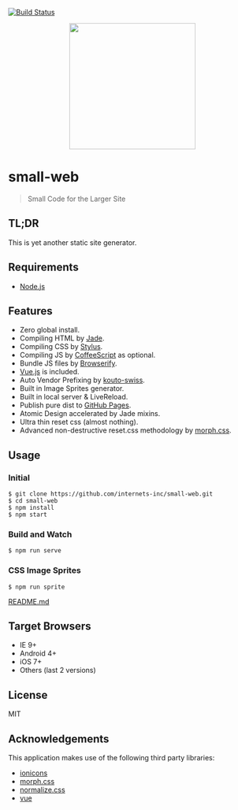 [![Build Status](https://travis-ci.org/internets-inc/small-web.svg?branch=master)](https://travis-ci.org/internets-inc/small-web)

<p align="center">
<img src="http://internets-inc.github.io/small-web/html_elements/single-icon-smallweb@2x.png" alt="" width="256" />
</p>


# small-web

> Small Code for the Larger Site

## TL;DR

This is yet another static site generator.

## Requirements

- [Node.js](https://nodejs.org/)

## Features

- Zero global install.
- Compiling HTML by [Jade](https://github.com/pugjs/jade).
- Compiling CSS by [Stylus](https://github.com/learnboost/stylus).
- Compiling JS by [CoffeeScript](https://github.com/jashkenas/coffeescript) as optional.
- Bundle JS files by [Browserify](https://github.com/substack/node-browserify).
- [Vue.js](https://github.com/vuejs/vue) is included.
- Auto Vendor Prefixing by [kouto-swiss](https://github.com/leny/kouto-swiss).
- Built in Image Sprites generator.
- Built in local server & LiveReload.
- Publish pure dist to [GitHub Pages](https://github.com/internets-inc/small-web/tree/gh-pages).
- Atomic Design accelerated by Jade mixins.
- Ultra thin reset css (almost nothing).
- Advanced non-destructive reset.css methodology by [morph.css](https://github.com/internets-inc/morph.css).

## Usage

### Initial

```
$ git clone https://github.com/internets-inc/small-web.git
$ cd small-web
$ npm install
$ npm start
```

### Build and Watch

```
$ npm run serve
```

### CSS Image Sprites

```
$ npm run sprite
```

[README.md](./html_elements/lib/sprites/README.md)

## Target Browsers

- IE 9+
- Android 4+
- iOS 7+
- Others (last 2 versions)

## License

MIT

## Acknowledgements

This application makes use of the following third party libraries:

- [ionicons](https://github.com/driftyco/ionicons)
- [morph.css](https://github.com/internets-inc/morph.css)
- [normalize.css](https://github.com/necolas/normalize.css)
- [vue](https://github.com/yyx990803/vue)
